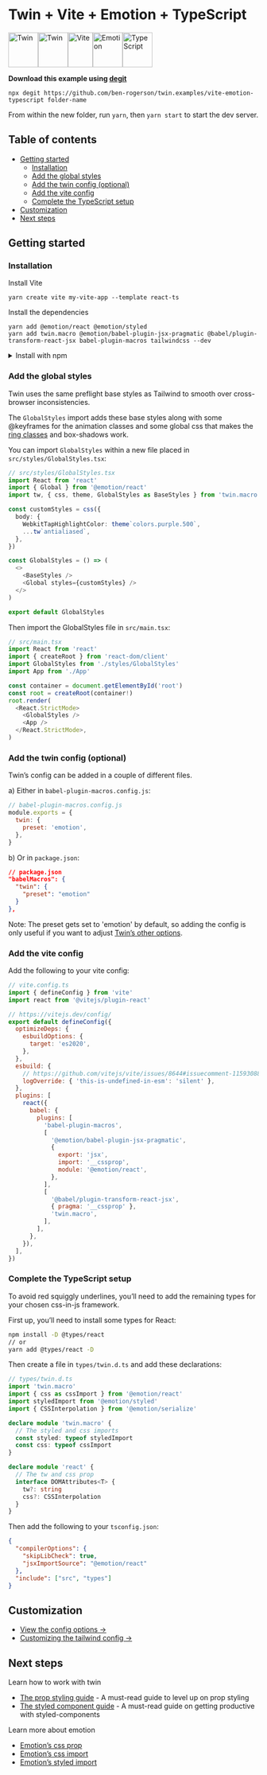 # Twin + Vite + Emotion + TypeScript

<p><a href="https://github.com/ben-rogerson/twin.macro#gh-light-mode-only" target="_blank"><img src="../.github/twin-light.svg" alt="Twin" width="60" height="70"></a><a href="https://github.com/ben-rogerson/twin.macro#gh-dark-mode-only" target="_blank"><img src="../.github/twin-dark.svg" alt="Twin" width="60" height="70"></a><a href="https://vitejs.dev/" target="_blank"><img src="../.github/vite.svg" alt="Vite" width="50" height="70"></a><a href="https://emotion.sh/docs/introduction" target="_blank"><img src="../.github/emotion.svg" alt="Emotion" width="60" height="70"></a><a href="https://www.typescriptlang.org/" target="_blank"><img src="../.github/typescript.svg" alt="TypeScript" width="60" height="70"></a>
</p>

**Download this example using [degit](https://github.com/Rich-Harris/degit)**

```shell
npx degit https://github.com/ben-rogerson/twin.examples/vite-emotion-typescript folder-name
```

From within the new folder, run `yarn`, then `yarn start` to start the dev server.

[](#table-of-contents)

## Table of contents

- [Getting started](#getting-started)
  - [Installation](#installation)
  - [Add the global styles](#add-the-global-styles)
  - [Add the twin config (optional)](#add-the-twin-config-optional)
  - [Add the vite config](#add-the-vite-config)
  - [Complete the TypeScript setup](#complete-the-typescript-setup)
- [Customization](#customization)
- [Next steps](#next-steps)

[](#getting-started)

## Getting started

### Installation

Install Vite

```shell
yarn create vite my-vite-app --template react-ts
```

Install the dependencies

```shell
yarn add @emotion/react @emotion/styled
yarn add twin.macro @emotion/babel-plugin-jsx-pragmatic @babel/plugin-transform-react-jsx babel-plugin-macros tailwindcss --dev
```

<details>
  <summary>Install with npm</summary>

Install Vite

```shell
npm create vite@latest my-vite-app -- --template react-ts
```

Install the dependencies

```shell
npm install @emotion/react @emotion/styled
npm install --save-dev twin.macro @emotion/babel-plugin-jsx-pragmatic @babel/plugin-transform-react-jsx babel-plugin-macros tailwindcss
```

</details>

### Add the global styles

Twin uses the same preflight base styles as Tailwind to smooth over cross-browser inconsistencies.

The `GlobalStyles` import adds these base styles along with some @keyframes for the animation classes and some global css that makes the [ring classes](https://tailwindcss.com/docs/ring-width) and box-shadows work.

You can import `GlobalStyles` within a new file placed in `src/styles/GlobalStyles.tsx`:

```typescript
// src/styles/GlobalStyles.tsx
import React from 'react'
import { Global } from '@emotion/react'
import tw, { css, theme, GlobalStyles as BaseStyles } from 'twin.macro'

const customStyles = css({
  body: {
    WebkitTapHighlightColor: theme`colors.purple.500`,
    ...tw`antialiased`,
  },
})

const GlobalStyles = () => (
  <>
    <BaseStyles />
    <Global styles={customStyles} />
  </>
)

export default GlobalStyles
```

Then import the GlobalStyles file in `src/main.tsx`:

```typescript
// src/main.tsx
import React from 'react'
import { createRoot } from 'react-dom/client'
import GlobalStyles from './styles/GlobalStyles'
import App from './App'

const container = document.getElementById('root')
const root = createRoot(container!)
root.render(
  <React.StrictMode>
    <GlobalStyles />
    <App />
  </React.StrictMode>,
)
```

### Add the twin config (optional)

Twin’s config can be added in a couple of different files.

a) Either in `babel-plugin-macros.config.js`:

```js
// babel-plugin-macros.config.js
module.exports = {
  twin: {
    preset: 'emotion',
  },
}
```

b) Or in `package.json`:

```json
// package.json
"babelMacros": {
  "twin": {
    "preset": "emotion"
  }
},
```

Note: The preset gets set to 'emotion' by default, so adding the config is only useful if you want to adjust [Twin’s other options](#twin-options).

### Add the vite config

Add the following to your vite config:

```js
// vite.config.ts
import { defineConfig } from 'vite'
import react from '@vitejs/plugin-react'

// https://vitejs.dev/config/
export default defineConfig({
  optimizeDeps: {
    esbuildOptions: {
      target: 'es2020',
    },
  },
  esbuild: {
    // https://github.com/vitejs/vite/issues/8644#issuecomment-1159308803
    logOverride: { 'this-is-undefined-in-esm': 'silent' },
  },
  plugins: [
    react({
      babel: {
        plugins: [
          'babel-plugin-macros',
          [
            '@emotion/babel-plugin-jsx-pragmatic',
            {
              export: 'jsx',
              import: '__cssprop',
              module: '@emotion/react',
            },
          ],
          [
            '@babel/plugin-transform-react-jsx',
            { pragma: '__cssprop' },
            'twin.macro',
          ],
        ],
      },
    }),
  ],
})
```

### Complete the TypeScript setup

To avoid red squiggly underlines, you’ll need to add the remaining types for your chosen css-in-js framework.

First up, you’ll need to install some types for React:

```bash
npm install -D @types/react
// or
yarn add @types/react -D
```

Then create a file in `types/twin.d.ts` and add these declarations:

```typescript
// types/twin.d.ts
import 'twin.macro'
import { css as cssImport } from '@emotion/react'
import styledImport from '@emotion/styled'
import { CSSInterpolation } from '@emotion/serialize'

declare module 'twin.macro' {
  // The styled and css imports
  const styled: typeof styledImport
  const css: typeof cssImport
}

declare module 'react' {
  // The tw and css prop
  interface DOMAttributes<T> {
    tw?: string
    css?: CSSInterpolation
  }
}
```

Then add the following to your `tsconfig.json`:

```json
{
  "compilerOptions": {
    "skipLibCheck": true,
    "jsxImportSource": "@emotion/react"
  },
  "include": ["src", "types"]
}
```

[](#customization)

## Customization

- [View the config options →](https://github.com/ben-rogerson/twin.macro/blob/master/docs/options.md)
- [Customizing the tailwind config →](https://github.com/ben-rogerson/twin.macro/blob/master/docs/customizing-config.md)

[](#next-steps)

## Next steps

Learn how to work with twin

- [The prop styling guide](https://github.com/ben-rogerson/twin.macro/blob/master/docs/prop-styling-guide.md) - A must-read guide to level up on prop styling
- [The styled component guide](https://github.com/ben-rogerson/twin.macro/blob/master/docs/styled-component-guide.md) - A must-read guide on getting productive with styled-components

Learn more about emotion

- [Emotion’s css prop](https://emotion.sh/docs/css-prop)
- [Emotion’s css import](https://emotion.sh/docs/css-prop#string-styles)
- [Emotion’s styled import](https://emotion.sh/docs/styled)
